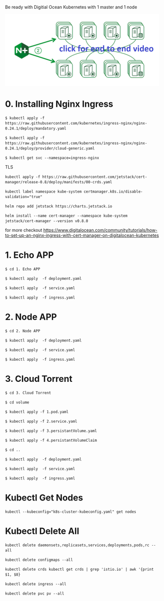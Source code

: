 Be ready with Digitial Ocean Kubernetes with 1 master and 1 node

[![React Json Dynamic Forms](https://raw.githubusercontent.com/prabaprakash/Kubernetes-With-Serivce-Mesh/master/service_mesh.png)](https://youtu.be/vRhaYKEewHI)

# 0. Installing Nginx Ingress

`$ kubectl apply -f https://raw.githubusercontent.com/kubernetes/ingress-nginx/nginx-0.24.1/deploy/mandatory.yaml`

`$ kubectl apply -f https://raw.githubusercontent.com/kubernetes/ingress-nginx/nginx-0.24.1/deploy/provider/cloud-generic.yaml`

`$ kubectl get svc --namespace=ingress-nginx`

TLS

`kubectl apply -f https://raw.githubusercontent.com/jetstack/cert-manager/release-0.8/deploy/manifests/00-crds.yaml`

`kubectl label namespace kube-system certmanager.k8s.io/disable-validation="true"`

`helm repo add jetstack https://charts.jetstack.io`

`helm install --name cert-manager --namespace kube-system jetstack/cert-manager --version v0.8.0`

for more checkout https://www.digitalocean.com/community/tutorials/how-to-set-up-an-nginx-ingress-with-cert-manager-on-digitalocean-kubernetes



# 1. Echo APP

`$ cd 1. Echo APP`

`$ kubectl apply  -f deployment.yaml`

`$ kubectl apply  -f service.yaml`

`$ kubectl apply  -f ingress.yaml`

# 2. Node APP

`$ cd 2. Node APP`

`$ kubectl apply  -f deployment.yaml`

`$ kubectl apply  -f service.yaml`

`$ kubectl apply  -f ingress.yaml`

# 3. Cloud Torrent

`$ cd 3. Cloud Torrent`

`$ cd volume`

`$ kubectl apply -f 1.pod.yaml`

`$ kubectl apply -f 2.service.yaml`

`$ kubectl apply -f 3.persistantVolume.yaml`

`$ kubectl apply -f 4.persistantVolumeClaim`

`$ cd ..`

`$ kubectl apply  -f deployment.yaml`

`$ kubectl apply  -f service.yaml`

`$ kubectl apply  -f ingress.yaml`


# Kubectl Get Nodes

`kubectl --kubeconfig="k8s-cluster-kubeconfig.yaml" get nodes`


# Kubectl Delete All

`kubectl delete daemonsets,replicasets,services,deployments,pods,rc --all`

`kubectl delete configmaps --all`

`kubectl delete crds kubectl get crds | grep 'istio.io' | awk '{print $1, $8}`

`kubectl delete ingress --all`

`kubectl delete pvc pv --all`


